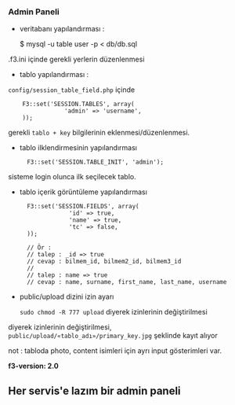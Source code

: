 ### Admin Paneli

- veritabanı yapılandırması :

    $ mysql -u table user -p  < db/db.sql

.f3.ini içinde gerekli yerlerin düzenlenmesi

- tablo yapılandırması :

`config/session_table_field.php` içinde

		F3::set('SESSION.TABLES', array(
					'admin' => 'username',
		));

gerekli `tablo + key` bilgilerinin eklenmesi/düzenlenmesi.

- tablo ilklendirmesinin yapılandırması


		F3::set('SESSION.TABLE_INIT', 'admin');

sisteme login olunca ilk seçilecek tablo.

- tablo içerik görüntüleme yapılandırması

		F3::set('SESSION.FIELDS', array(
					'id' => true,
					'name' => true,
					'tc' => false,
		));

		// Ör :
		// talep : _id => true
		// cevap : bilmem_id, bilmem2_id, bilmem3_id
		//
		// talep : name => true
		// cevap : name, surname, first_name, last_name, username

- public/upload dizini izin ayarı

	`sudo chmod -R 777 upload` diyerek izinlerinin değiştirilmesi

diyerek izinlerinin değiştirilmesi, `public/upload/«tablo_adı»/primary_key.jpg` şeklinde
kayıt alıyor

not : tabloda photo, content isimleri için ayrı input gösterimleri var.

**f3-version: 2.0**

Her servis'e lazım bir admin paneli
--

